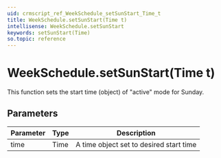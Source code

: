 ```yaml
---
uid: crmscript_ref_WeekSchedule_setSunStart_Time_t
title: WeekSchedule.setSunStart(Time t)
intellisense: WeekSchedule.setSunStart
keywords: setSunStart(Time)
so.topic: reference
---
```


# WeekSchedule.setSunStart(Time t)

This function sets the start time (object) of "active" mode for Sunday.

## Parameters

| Parameter | Type | Description |
|---|---|---|
| time | Time | A time object set to desired start time |
